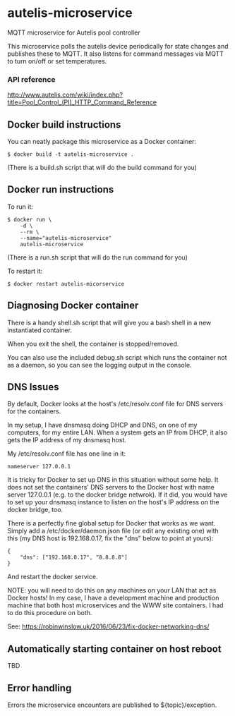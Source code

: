 # autelis-microservice
MQTT  microservice for Autelis pool controller

This microservice polls the autelis device periodically for state changes and publishes these to MQTT.  It also listens for command messages via MQTT to turn on/off or set temperatures.

### API reference
http://www.autelis.com/wiki/index.php?title=Pool_Control_(PI)_HTTP_Command_Reference

## Docker build instructions
You can neatly package this microservice as a Docker container:

```
$ docker build -t autelis-microservice .
```

(There is a build.sh script that will do the build command for you)

## Docker run instructions

To run it:

```
$ docker run \
    -d \
    --rm \
    --name="autelis-microservice"
    autelis-microservice
```

(There is a run.sh script that will do the run command for you)

To restart it:
```
$ docker restart autelis-micorservice
```

## Diagnosing Docker container
There is a handy shell.sh script that will give you a bash shell in a new instantiated container.

When you exit the shell, the container is stopped/removed.

You can also use the included debug.sh script which runs the container not as a daemon, so you can see the logging output in the console.

## DNS Issues
By default, Docker looks at the host's /etc/resolv.conf file for DNS servers for the containers.

In my setup, I have dnsmasq doing DHCP and DNS, on one of my computers, for my entire LAN.  When a system gets an IP from DHCP, it also gets the IP address of my dnsmasq host.

My /etc/resolv.conf file has one line in it:
```
nameserver 127.0.0.1
```

It is tricky for Docker to set up DNS in this situation without some help.  It does not
set the containers' DNS servers to the Docker host with name server 127.0.0.1 (e.g. to the docker bridge netwrok).
If it did, you would have to set up your dnsmasq instance to listen on the host's IP address on the docker bridge, too.

There is a perfectly fine global setup for Docker that works as we want.  Simply add a /etc/docker/daemon.json file (or edit any existing one)
with this (my DNS host is 192.168.0.17, fix the "dns" below to point at yours):

```
{
    "dns": ["192.168.0.17", "8.8.8.8"]
}
```

And restart the docker service.

NOTE: you will need to do this on any machines on your LAN that act as Docker hosts!  In my case,
I have a development machine and production machine that both host microservices and the WWW site
containers.  I had to do this procedure on both.

See: https://robinwinslow.uk/2016/06/23/fix-docker-networking-dns/

## Automatically starting container on host reboot
TBD

## Error handling
Errors the microservice encounters are published to ${topic}/exception.

